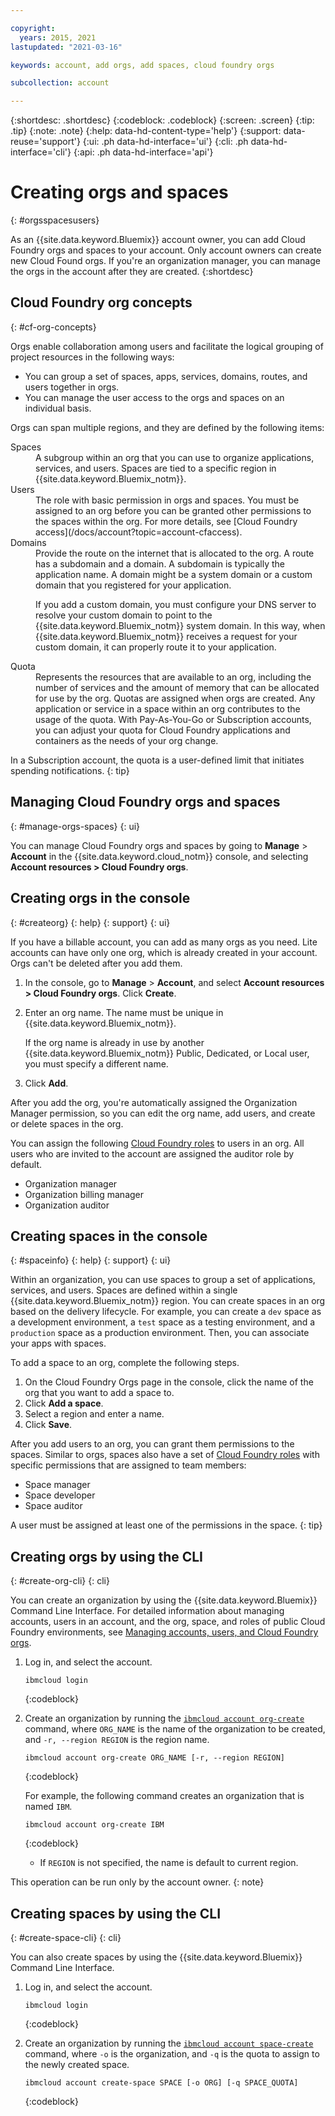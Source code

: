 ```yaml
---

copyright:
  years: 2015, 2021
lastupdated: "2021-03-16"

keywords: account, add orgs, add spaces, cloud foundry orgs

subcollection: account

---
```


{:shortdesc: .shortdesc}
{:codeblock: .codeblock}
{:screen: .screen}
{:tip: .tip}
{:note: .note}
{:help: data-hd-content-type='help'} 
{:support: data-reuse='support'}
{:ui: .ph data-hd-interface='ui'}
{:cli: .ph data-hd-interface='cli'}
{:api: .ph data-hd-interface='api'}

# Creating orgs and spaces
{: #orgsspacesusers}

As an {{site.data.keyword.Bluemix}} account owner, you can add Cloud Foundry orgs and spaces to your account. Only account owners can create new Cloud Found orgs. If you're an organization manager, you can manage the orgs in the account after they are created.
{:shortdesc}

## Cloud Foundry org concepts
{: #cf-org-concepts}

Orgs enable collaboration among users and facilitate the logical grouping of project resources in the following ways:

   * You can group a set of spaces, apps, services, domains, routes, and users together in orgs.
   * You can manage the user access to the orgs and spaces on an individual basis.

Orgs can span multiple regions, and they are defined by the following items:

<dl>
<dt>Spaces</dt>
<dd>A subgroup within an org that you can use to organize applications, services, and users. Spaces are tied to a specific region in {{site.data.keyword.Bluemix_notm}}. </dd>
<dt>Users</dt>
<dd>The role with basic permission in orgs and spaces. You must be assigned to an org before you can be granted other permissions to the spaces within the org. For more details, see [Cloud Foundry access](/docs/account?topic=account-cfaccess).</dd>
<dt>Domains</dt>
<dd>Provide the route on the internet that is allocated to the org. A route has a subdomain and a domain. A subdomain is typically the application name. A domain might be a system domain or a custom domain that you registered for your application.<br/>
<p>If you add a custom domain, you must configure your DNS server to resolve your custom domain to point to the {{site.data.keyword.Bluemix_notm}} system domain. In this way, when {{site.data.keyword.Bluemix_notm}} receives a request for your custom domain, it can properly route it to your application.</p></dd>
<dt>Quota</dt>
<dd>Represents the resources that are available to an org, including the number of services and the amount of memory that can be allocated for use by the org. Quotas are assigned when orgs are created. Any application or service in a space within an org contributes to the usage of the quota. With Pay-As-You-Go or Subscription accounts, you can adjust your quota for Cloud Foundry applications and containers as the needs of your org change.</dd>
</dl>

In a Subscription account, the quota is a user-defined limit that initiates spending notifications.
{: tip}

## Managing Cloud Foundry orgs and spaces 
{: #manage-orgs-spaces}
{: ui} 

You can manage Cloud Foundry orgs and spaces by going to **Manage** > **Account** in the {{site.data.keyword.cloud_notm}} console, and selecting **Account resources > Cloud Foundry orgs**.

## Creating orgs in the console
{: #createorg}
{: help} 
{: support}
{: ui}

If you have a billable account, you can add as many orgs as you need. Lite accounts can have only one org, which is already created in your account. Orgs can't be deleted after you add them.

1. In the console, go to **Manage** > **Account**, and select **Account resources > Cloud Foundry orgs**. Click **Create**.
2. Enter an org name. The name must be unique in {{site.data.keyword.Bluemix_notm}}.

   If the org name is already in use by another {{site.data.keyword.Bluemix_notm}} Public, Dedicated, or Local user, you must specify a different name.
3. Click **Add**.

After you add the org, you're automatically assigned the Organization Manager permission, so you can edit the org name, add users, and create or delete spaces in the org.

You can assign the following [Cloud Foundry roles](/docs/account?topic=account-cfaccess#cfroles) to users in an org. All users who are invited to the account are assigned the auditor role by default.

   * Organization manager
   * Organization billing manager
   * Organization auditor

## Creating spaces in the console
{: #spaceinfo}
{: help} 
{: support}
{: ui}

Within an organization, you can use spaces to group a set of applications, services, and users. Spaces are defined within a single {{site.data.keyword.Bluemix_notm}} region. You can create spaces in an org based on the delivery lifecycle. For example, you can create a `dev` space as a development environment, a `test` space as a testing environment, and a `production` space as a production environment. Then, you can associate your apps with spaces.

To add a space to an org, complete the following steps.

1. On the Cloud Foundry Orgs page in the console, click the name of the org that you want to add a space to.
2. Click **Add a space**.
3. Select a region and enter a name.
4. Click **Save**.

After you add users to an org, you can grant them permissions to the spaces. Similar to orgs, spaces also have a set of [Cloud Foundry roles](/docs/account?topic=account-cfaccess#cfroles) with specific permissions that are assigned to team members:

  * Space manager
  * Space developer
  * Space auditor

A user must be assigned at least one of the permissions in the space.
{: tip}

## Creating orgs by using the CLI
{: #create-org-cli}
{: cli}

You can create an organization by using the {{site.data.keyword.Bluemix}} Command Line Interface. For detailed information about managing accounts, users in an account, and the org, space, and roles of public Cloud Foundry environments, see [Managing accounts, users, and Cloud Foundry orgs](/docs/cli?topic=cli-ibmcloud_commands_account#ibmcloud_account_org).

1. Log in, and select the account.

   ```
   ibmcloud login
   ```
   {:codeblock}
2. Create an organization by running the [`ibmcloud account org-create`](/docs/cli?topic=cli-ibmcloud_commands_account#ibmcloud_account_org_create) command, where `ORG_NAME` is the name of the organization to be created, and `-r, --region REGION` is the region name. 

   ```
   ibmcloud account org-create ORG_NAME [-r, --region REGION]
   ```
   {:codeblock}


   For example, the following command creates an organization that is named `IBM`.

   ```
   ibmcloud account org-create IBM
   ```
   {:codeblock}

   * If `REGION` is not specified, the name is default to current region.

This operation can be run only by the account owner. 
{: note}
     
## Creating spaces by using the CLI
{: #create-space-cli}
{: cli}

You can also create spaces by using the {{site.data.keyword.Bluemix}} Command Line Interface.

1. Log in, and select the account.

   ```
   ibmcloud login
   ```
   {:codeblock}
2. Create an organization by running the [`ibmcloud account space-create`](/docs/cli?topic=cli-ibmcloud_commands_account#ibmcloud_account_space_create) command, where `-o` is the organization, and `-q` is the quota to assign to the newly created space. 

   ```
   ibmcloud account create-space SPACE [-o ORG] [-q SPACE_QUOTA]
   ```
   {:codeblock}
